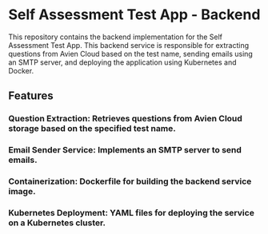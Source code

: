 # Self Assessment Test App - Backend
This repository contains the backend implementation for the Self Assessment Test App. This backend service is responsible for extracting questions from Avien Cloud based on the test name, sending emails using an SMTP server, and deploying the application using Kubernetes and Docker.

## Features
### Question Extraction: Retrieves questions from Avien Cloud storage based on the specified test name.
### Email Sender Service: Implements an SMTP server to send emails.
### Containerization: Dockerfile for building the backend service image.
### Kubernetes Deployment: YAML files for deploying the service on a Kubernetes cluster.
